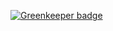 

[![Greenkeeper badge](https://badges.greenkeeper.io/loanmarket/react-vivus.svg)](https://greenkeeper.io/)